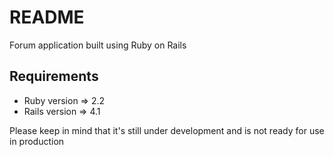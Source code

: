 # README

Forum application built using Ruby on Rails

## Requirements

* Ruby version => 2.2
* Rails version => 4.1

Please keep in mind that it's still under development and is not ready for use in production
